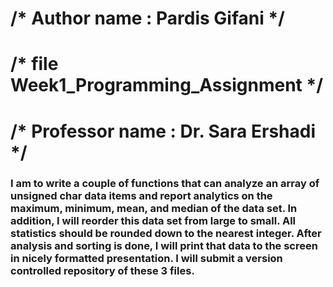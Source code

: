 # /* Author name : Pardis Gifani */
# /* file Week1_Programming_Assignment */
# /* Professor name : Dr. Sara Ershadi */

### I am to write a couple of functions that can analyze an array of unsigned char data items and report analytics on the maximum, minimum, mean, and median of the data set. In addition, I will reorder this data set from large to small. All statistics should be rounded down to the nearest integer. After analysis and sorting is done, I will print that data to the screen in nicely formatted presentation. I will submit a version controlled repository of these 3 files.
